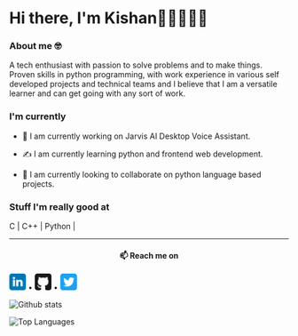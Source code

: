 # Hi there, I'm Kishan👋🏼👨🏻‍💻
### About me 🤓
A tech enthusiast with passion to solve problems and to make things. Proven skills in python programming, with work experience in various self developed projects and technical teams and I believe that I am a versatile learner and can get going with any sort of work.

### I'm currently

- 💼 I am currently working on Jarvis AI Desktop Voice Assistant.

- ✍️ I am currently learning python and frontend web development.

- 🌱  I am currently looking to collaborate on python language based projects.

 ### Stuff I'm really good at 

C | C++ | Python | 

---

<h4 align='center'>📫 Reach me on</h4>

<p align='center'>

<a href = https://www.linkedin.com/in/kishan-kumar-rai-23112000><img src=https://raw.githubusercontent.com/edent/SuperTinyIcons/master/images/svg/linkedin.svg height='30' weight='30'></a> • <a href = https://github.com/kishanrajput23><img src=https://raw.githubusercontent.com/edent/SuperTinyIcons/master/images/svg/github.svg height='30' weight='30'></a> • <a href = https://twitter.com/kishan_rajput23><img src=https://raw.githubusercontent.com/edent/SuperTinyIcons/master/images/svg/twitter.svg height='30' weight='30'></a></p>

![Github stats](https://github-readme-stats.vercel.app/api?username=kishanrajput23&theme=light&show_icons=true)

![Top Languages](https://github-readme-stats.vercel.app/api/top-langs/?username=kishanrajput23&layout=compact)



